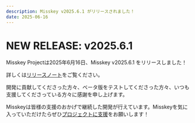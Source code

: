 ```yaml
---
description: Misskey v2025.6.1 がリリースされました！
date: 2025-06-16
---
```


# NEW RELEASE: v2025.6.1

Misskey Projectは2025年6月16日、Misskey v2025.6.1 をリリースしました！

詳しくは[リリースノート](/docs/releases/)をご覧ください。

開発に貢献してくださった方々、ベータ版をテストしてくださった方々、いつも支援してくださっている方々に感謝を申し上げます。

Misskeyは皆様の支援のおかげで継続した開発が行えています。Misskeyを気に入っていただけたらぜひ[プロジェクトに支援](/docs/donate/)をお願いします！
